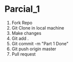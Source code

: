 # Parcial_1

1. Fork Repo
2. Git Clone in local machine
3. Make changes
4. Git add .
5. Git commit -m "Part 1 Done" 
6. Git push origin master
7. Pull request